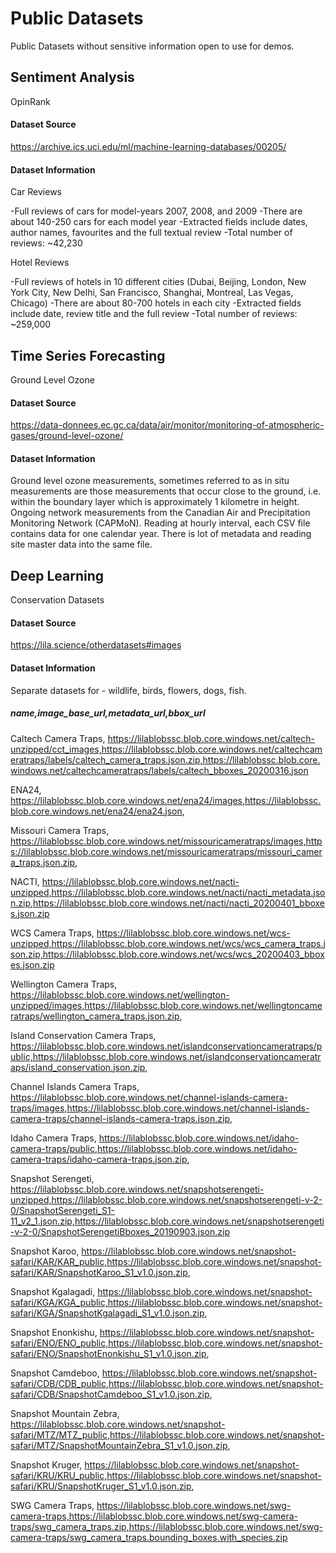 # Public Datasets
Public Datasets without sensitive information open to use for demos.

## Sentiment Analysis

OpinRank

#### Dataset Source
https://archive.ics.uci.edu/ml/machine-learning-databases/00205/

#### Dataset Information
Car Reviews

-Full reviews of cars for model-years 2007, 2008, and 2009 -There are about 140-250 cars for each model year -Extracted fields include dates, author names, favourites and the full textual review -Total number of reviews: ~42,230

Hotel Reviews

-Full reviews of hotels in 10 different cities (Dubai, Beijing, London, New York City, New Delhi, San Francisco, Shanghai, Montreal, Las Vegas, Chicago) -There are about 80-700 hotels in each city -Extracted fields include date, review title and the full review -Total number of reviews: ~259,000

## Time Series Forecasting

Ground Level Ozone

#### Dataset Source
https://data-donnees.ec.gc.ca/data/air/monitor/monitoring-of-atmospheric-gases/ground-level-ozone/

#### Dataset Information

Ground level ozone measurements, sometimes referred to as in situ measurements are those measurements that occur close to the ground, i.e. within the boundary layer which is approximately 1 kilometre in height. Ongoing network measurements from the Canadian Air and Precipitation Monitoring Network (CAPMoN). Reading at hourly interval, each CSV file contains data for one calendar year. There is lot of metadata and reading site master data into the same file.

## Deep Learning

Conservation Datasets

#### Dataset Source
https://lila.science/otherdatasets#images

#### Dataset Information

Separate datasets for - wildlife, birds, flowers, dogs, fish.

##### name,image_base_url,metadata_url,bbox_url
Caltech Camera Traps,
https://lilablobssc.blob.core.windows.net/caltech-unzipped/cct_images,https://lilablobssc.blob.core.windows.net/caltechcameratraps/labels/caltech_camera_traps.json.zip,https://lilablobssc.blob.core.windows.net/caltechcameratraps/labels/caltech_bboxes_20200316.json

ENA24,
https://lilablobssc.blob.core.windows.net/ena24/images,https://lilablobssc.blob.core.windows.net/ena24/ena24.json,

Missouri Camera Traps, https://lilablobssc.blob.core.windows.net/missouricameratraps/images,https://lilablobssc.blob.core.windows.net/missouricameratraps/missouri_camera_traps.json.zip,

NACTI,
https://lilablobssc.blob.core.windows.net/nacti-unzipped,https://lilablobssc.blob.core.windows.net/nacti/nacti_metadata.json.zip,https://lilablobssc.blob.core.windows.net/nacti/nacti_20200401_bboxes.json.zip

WCS Camera Traps,
https://lilablobssc.blob.core.windows.net/wcs-unzipped,https://lilablobssc.blob.core.windows.net/wcs/wcs_camera_traps.json.zip,https://lilablobssc.blob.core.windows.net/wcs/wcs_20200403_bboxes.json.zip

Wellington Camera Traps,
https://lilablobssc.blob.core.windows.net/wellington-unzipped/images,https://lilablobssc.blob.core.windows.net/wellingtoncameratraps/wellington_camera_traps.json.zip,

Island Conservation Camera Traps,
https://lilablobssc.blob.core.windows.net/islandconservationcameratraps/public,https://lilablobssc.blob.core.windows.net/islandconservationcameratraps/island_conservation.json.zip,

Channel Islands Camera Traps,
https://lilablobssc.blob.core.windows.net/channel-islands-camera-traps/images,https://lilablobssc.blob.core.windows.net/channel-islands-camera-traps/channel-islands-camera-traps.json.zip,

Idaho Camera Traps,
https://lilablobssc.blob.core.windows.net/idaho-camera-traps/public,https://lilablobssc.blob.core.windows.net/idaho-camera-traps/idaho-camera-traps.json.zip,

Snapshot Serengeti,
https://lilablobssc.blob.core.windows.net/snapshotserengeti-unzipped,https://lilablobssc.blob.core.windows.net/snapshotserengeti-v-2-0/SnapshotSerengeti_S1-11_v2_1.json.zip,https://lilablobssc.blob.core.windows.net/snapshotserengeti-v-2-0/SnapshotSerengetiBboxes_20190903.json.zip

Snapshot Karoo,
https://lilablobssc.blob.core.windows.net/snapshot-safari/KAR/KAR_public,https://lilablobssc.blob.core.windows.net/snapshot-safari/KAR/SnapshotKaroo_S1_v1.0.json.zip,

Snapshot Kgalagadi,
https://lilablobssc.blob.core.windows.net/snapshot-safari/KGA/KGA_public,https://lilablobssc.blob.core.windows.net/snapshot-safari/KGA/SnapshotKgalagadi_S1_v1.0.json.zip,

Snapshot Enonkishu,
https://lilablobssc.blob.core.windows.net/snapshot-safari/ENO/ENO_public,https://lilablobssc.blob.core.windows.net/snapshot-safari/ENO/SnapshotEnonkishu_S1_v1.0.json.zip,

Snapshot Camdeboo,
https://lilablobssc.blob.core.windows.net/snapshot-safari/CDB/CDB_public,https://lilablobssc.blob.core.windows.net/snapshot-safari/CDB/SnapshotCamdeboo_S1_v1.0.json.zip,

Snapshot Mountain Zebra,
https://lilablobssc.blob.core.windows.net/snapshot-safari/MTZ/MTZ_public,https://lilablobssc.blob.core.windows.net/snapshot-safari/MTZ/SnapshotMountainZebra_S1_v1.0.json.zip,

Snapshot Kruger,
https://lilablobssc.blob.core.windows.net/snapshot-safari/KRU/KRU_public,https://lilablobssc.blob.core.windows.net/snapshot-safari/KRU/SnapshotKruger_S1_v1.0.json.zip,

SWG Camera Traps,
https://lilablobssc.blob.core.windows.net/swg-camera-traps,https://lilablobssc.blob.core.windows.net/swg-camera-traps/swg_camera_traps.zip,https://lilablobssc.blob.core.windows.net/swg-camera-traps/swg_camera_traps.bounding_boxes.with_species.zip
